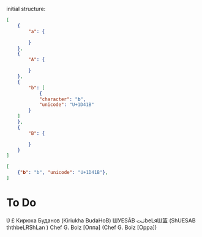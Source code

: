 initial structure:

``` json
[
    {
        "a": {

        }
    },
    {
        "A": {

        }
    },
    {
        "b": [
            {
            "character": "𝐛",
            "unicode": "U+1D41B"
        }
    ]
    },
    {
        "B": {

        }
    }
]
```

``` json
[
    {"𝐛": "b", "unicode": "U+1D41B"},
]
```

# To Do

Ʋ
£
Kирюха Буданов (Kiriukha BudaHoB)
ШУЕSĀB ثـثbеLяШ篮 (ShUESAB ththbeLRShLan )
Chef G. Bolz [Оппа] (Chef G. Bolz [Oppa])
